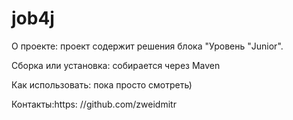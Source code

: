 # job4j
О проекте:
проект содержит решения блока "Уровень "Junior".

Сборка или установка:
собирается через Maven

Как использовать: пока просто смотреть)

Контакты:https:
//github.com/zweidmitr